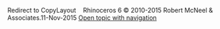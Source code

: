---
---

Redirect to CopyLayout&#160;
&#160;
Rhinoceros 6 © 2010-2015 Robert McNeel &amp; Associates.11-Nov-2015
 [Open topic with navigation](copylayout.html) 

